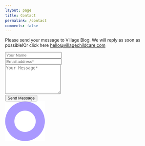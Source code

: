 ```yaml
---
layout: page
title: Contact
permalink: /contact
comments: false
---
```




<form action="https://formspree.io/mvowrkaz" method="POST">    
<p class="mb-4 text-center">Please send your message to Village Blog. We will reply as soon as possible!Or click here <a href="mailto:hello@villagechildcare" target="_blank">hello@villagechildcare.com</a></p>
<div class="form-group row">
<div class="col-md-6">
	<div class="position-relative">
		<input class="form-control" type="text" name="name" placeholder="Your Name" required="" />
		<i class="fa fa-user fa-lg position-absolute"></i>
	</div>
</div>
<div class="col-md-6">
	<div class="position-relative">
		<input class="form-control" type="email" name="_replyto" placeholder="Email address*" required="" />
		<i class="fa fa-envelope fa-lg position-absolute"></i>
	</div>
</div>
</div>
<textarea rows="6" class="form-control mb-3" name="message" placeholder="Your Message*" required=""></textarea>    
<div class="w-100 text-center mt-4"><input class="btn btn-dark" type="submit" value="Send Message" /></div>
</form>
<div class="purple_dot contact-purple"><img src="assets/images/purple_ring.png" alt=""></div>